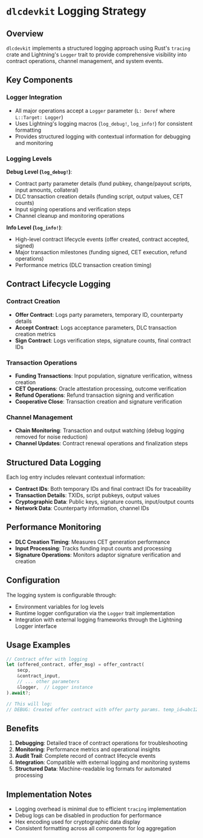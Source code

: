 # `dlcdevkit` Logging Strategy

## Overview

`dlcdevkit` implements a structured logging approach using Rust's `tracing` crate and Lightning's `Logger` trait to provide comprehensive visibility into contract operations, channel management, and system events.

## Key Components

### Logger Integration
- All major operations accept a `Logger` parameter (`L: Deref` where `L::Target: Logger`)
- Uses Lightning's logging macros (`log_debug!`, `log_info!`) for consistent formatting
- Provides structured logging with contextual information for debugging and monitoring

### Logging Levels

**Debug Level (`log_debug!`)**:
- Contract party parameter details (fund pubkey, change/payout scripts, input amounts, collateral)
- DLC transaction creation details (funding script, output values, CET counts)
- Input signing operations and verification steps
- Channel cleanup and monitoring operations

**Info Level (`log_info!`)**:
- High-level contract lifecycle events (offer created, contract accepted, signed)
- Major transaction milestones (funding signed, CET execution, refund operations)
- Performance metrics (DLC transaction creation timing)

## Contract Lifecycle Logging

### Contract Creation
- **Offer Contract**: Logs party parameters, temporary ID, counterparty details
- **Accept Contract**: Logs acceptance parameters, DLC transaction creation metrics
- **Sign Contract**: Logs verification steps, signature counts, final contract IDs

### Transaction Operations
- **Funding Transactions**: Input population, signature verification, witness creation
- **CET Operations**: Oracle attestation processing, outcome verification
- **Refund Operations**: Refund transaction signing and verification
- **Cooperative Close**: Transaction creation and signature verification

### Channel Management
- **Chain Monitoring**: Transaction and output watching (debug logging removed for noise reduction)
- **Channel Updates**: Contract renewal operations and finalization steps

## Structured Data Logging

Each log entry includes relevant contextual information:
- **Contract IDs**: Both temporary IDs and final contract IDs for traceability
- **Transaction Details**: TXIDs, script pubkeys, output values
- **Cryptographic Data**: Public keys, signature counts, input/output counts
- **Network Data**: Counterparty information, channel IDs

## Performance Monitoring

- **DLC Creation Timing**: Measures CET generation performance
- **Input Processing**: Tracks funding input counts and processing
- **Signature Operations**: Monitors adaptor signature verification and creation

## Configuration

The logging system is configurable through:
- Environment variables for log levels
- Runtime logger configuration via the `Logger` trait implementation
- Integration with external logging frameworks through the Lightning Logger interface

## Usage Examples

```rust
// Contract offer with logging
let (offered_contract, offer_msg) = offer_contract(
    secp,
    &contract_input,
    // ... other parameters
    &logger,  // Logger instance
).await?;

// This will log:
// DEBUG: Created offer contract with offer party params. temp_id=abc123...
```

## Benefits

1. **Debugging**: Detailed trace of contract operations for troubleshooting
2. **Monitoring**: Performance metrics and operational insights
3. **Audit Trail**: Complete record of contract lifecycle events
4. **Integration**: Compatible with external logging and monitoring systems
5. **Structured Data**: Machine-readable log formats for automated processing

## Implementation Notes

- Logging overhead is minimal due to efficient `tracing` implementation
- Debug logs can be disabled in production for performance
- Hex encoding used for cryptographic data display
- Consistent formatting across all components for log aggregation